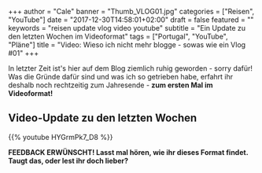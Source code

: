 +++
author = "Cale"
banner = "Thumb_VLOG01.jpg"
categories = ["Reisen", "YouTube"]
date = "2017-12-30T14:58:01+02:00"
draft = false
featured = ""
keywords = "reisen update vlog video youtube"
subtitle = "Ein Update zu den letzten Wochen im Videoformat"
tags = ["Portugal", "YouTube", "Pläne"]
title = "Video: Wieso ich nicht mehr blogge - sowas wie ein Vlog #01"
+++

In letzter Zeit ist's hier auf dem Blog ziemlich ruhig geworden - sorry dafür! Was die Gründe dafür sind und was ich so getrieben habe, erfahrt ihr deshalb noch rechtzeitig zum Jahresende - **zum ersten Mal im Videoformat!**<!--more-->

## Video-Update zu den letzten Wochen

{{% youtube HYGrmPk7_D8 %}}

**FEEDBACK ERWÜNSCHT! Lasst mal hören, wie ihr dieses Format findet. Taugt das, oder lest ihr doch lieber?**